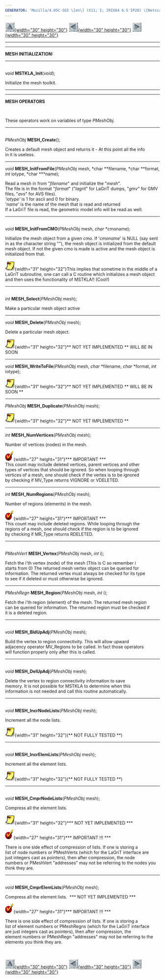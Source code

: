 ```yaml
---
GENERATOR: 'Mozilla/4.05C-SGI \[en\] (X11; I; IRIX64 6.5 IP28) \[Netscape\]'
---
```


[![](../images/arrow2.gif){width="30"
height="30"}](http://www.ees.lanl.gov/staff/rao/mstkla/mstkla.html#MSTKLA_Init) [![](../images/arrow3.gif){width="30"
height="30"}](http://www.ees.lanl.gov/staff/rao/mstkla/prelim.html) [![](../images/arrow4.gif){width="30"
height="30"}](http://www.ees.lanl.gov/staff/rao/mstkla/MeshRegion.html)

------------------------------------------------------------------------

------------------------------------------------------------------------

**MESH INITIALIZATION:**  

------------------------------------------------------------------------

 \
*void* **MSTKLA\_Init**(*void*);

Initialize the mesh toolkit.

------------------------------------------------------------------------

------------------------------------------------------------------------

**MESH OPERATORS**

 

These operators work on variables of type *PMeshObj.*

------------------------------------------------------------------------

\
*PMeshObj* **MESH\_Create**();

Creates a default mesh object and returns it - At this point all the
info\
in it is useless.

------------------------------------------------------------------------

*void* **MESH\_InitFromFile**(*PMeshObj* mesh, *char \**filename, *char
\**format, *int* iotype, *char \*\**name);

Read a mesh in from "*filename*" and initialize the "*mesh*".\
The file is in the format "*format*" ("*lagrit*" for LaGriT dumps,
"*gmv*" for GMV files, "*avs*" for AVS files).\
*'iotype'* is 1 for ascii and 0 for binary.\
'*name*' is the name of the mesh that is read and returned\
If a LaGriT file is read, the geometric model info will be read as well.

------------------------------------------------------------------------

\
*void* **MESH\_InitFromCMO**(*PMeshObj* mesh, *char* \*cmoname);

Initialize the mesh object from a given cmo. If '*cmoname*' is NULL (say
sent in as the character string ""), the mesh object is initialized from
the default mesh object. If not the given cmo is made is active and the
mesh object is\
initialized from that.

![](../images/note1.gif){width="31" height="32"}This implies that
sometime in the middle of a LaGriT subroutine, one can call a C routine
which initializes a mesh object and then uses the functionality of
MSTKLA!! (Cool!)

------------------------------------------------------------------------

\
*int* **MESH\_Select**(*PMeshObj* mesh);

Make a particular mesh object active

------------------------------------------------------------------------

*void* **MESH\_Delete**(*PMeshObj* mesh);

Delete a particular mesh object.

![](../images/note1.gif){width="31" height="32"}\*\* NOT YET IMPLEMENTED
\*\* WILL BE IN SOON

------------------------------------------------------------------------

*void* **MESH\_WriteToFile**(*PMeshObj* mesh, *char* \*filename, *char*
\*format, *int* iotype);

![](../images/note1.gif){width="31" height="32"}\*\* NOT YET IMPLEMENTED
\*\* WILL BE IN SOON \*\*

------------------------------------------------------------------------

*PMeshObj* **MESH\_Duplicate**(*PMeshObj* mesh);

![](../images/note1.gif){width="31" height="32"}\*\* NOT YET IMPLEMENTED
\*\*

------------------------------------------------------------------------

*int* **MESH\_NumVertices**(*PMeshObj* mesh);

Number of vertices (nodes) in the mesh.

![](../images/bullet12.gif){width="27" height="31"}\*\*\* IMPORTANT
\*\*\*\
This count may include deleted vertices, parent vertices and other\
types of vertices that should be ignored. So when looping through\
vertices of a mesh, one should check if the vertex is to be ignored\
by checking if MV\_Type returns VIGNORE or VDELETED.

------------------------------------------------------------------------

*int* **MESH\_NumRegions**(*PMeshObj* mesh);

Number of regions (elements) in the mesh.

![](../images/bullet12.gif){width="27" height="31"}\*\*\* IMPORTANT
\*\*\*\
This count may include deleted regions. While looping through the\
regions of a mesh, one should check if the region is to be ignored\
by checking if MR\_Type returns RDELETED.

------------------------------------------------------------------------

\
*PMeshVert* **MESH\_Vertex**(*PMeshObj* mesh, *int* i);

Fetch the i'th vertex (node) of the mesh (This is C so remember i\
starts from 0) The returned mesh vertex object can be queried for\
information. The returned vertex must always be checked for its type\
to see if it deleted or must otherwise be ignored.

------------------------------------------------------------------------

*PMeshRegn* **MESH\_Region**(*PMeshObj* mesh, *int* i);

Fetch the i'th region (element) of the mesh. The returned mesh region\
can be queried for information. The returned region must be checked if\
it is a deleted region.

------------------------------------------------------------------------

\
*void* **MESH\_BldUpAdj**(*PMeshObj* mesh);

Build the vertex to region connectivity. This will allow upward\
adjacency operator MV\_Regions to be called. In fact those operators\
will function properly only after this is called.

------------------------------------------------------------------------

\
*void* **MESH\_DelUpAdj**(*PMeshObj* mesh);

Delete the vertex to region connectivity information to save\
memory. It is not possible for MSTKLA to determine when this\
information is not needed and call this routine automatically.

------------------------------------------------------------------------

\
*void* **MESH\_IncrNodeLists**(*PMeshObj* mesh);

Increment all the node lists.

![](../images/note1.gif){width="31" height="32"}(\*\* NOT FULLY TESTED
\*\*)

------------------------------------------------------------------------

\
*void* **MESH\_IncrElemLists**(*PMeshObj* mesh);

Increment all the element lists.

![](../images/note1.gif){width="31" height="32"}(\*\* NOT FULLY TESTED
\*\*)

------------------------------------------------------------------------

\
*void* **MESH\_CmprNodeLists**(*PMeshObj* mesh);

Compress all the element lists.

![](../images/note1.gif){width="31" height="32"}\*\*\* NOT YET
IMPLEMENTED \*\*\*

![](../images/bullet12.gif){width="27" height="31"}\*\*\* IMPORTANT !!!
\*\*\*

There is one side effect of compression of lists. If one is storing a\
list of node numbers or PMeshVerts (which for the LaGriT interface are\
just integers cast as pointers), then after compression, the node\
numbers or PMeshVert "addresses" may not be referring to the nodes you\
think they are.

------------------------------------------------------------------------

\
*void* **MESH\_CmprElemLists**(*PMeshObj* mesh);

Compress all the element lists.  \*\*\* NOT YET IMPLEMENTED \*\*\*

![](../images/bullet12.gif){width="27" height="31"}\*\*\* IMPORTANT !!!
\*\*\*

There is one side effect of compression of lists. If one is storing a\
list of element numbers or PMeshRegns (which for the LaGriT interface\
are just integers cast as pointers), then after compression, the\
element numbers or PMeshRegn "addresses" may not be referring to the\
elements you think they are.\
 \
 

[![](../images/arrow2.gif){width="30"
height="30"}](http://www.ees.lanl.gov/staff/rao/mstkla/mstkla.html#MSTKLA_Init) [![](../images/arrow3.gif){width="30"
height="30"}](http://www.ees.lanl.gov/staff/rao/mstkla/prelim.html) [![](../images/arrow4.gif){width="30"
height="30"}](http://www.ees.lanl.gov/staff/rao/mstkla/MeshRegion.html)
